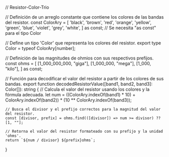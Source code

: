 // Resistor-Color-Trio

// Definición de un arreglo constante que contiene los colores de las bandas del resistor.
const ColorAry = [
    'black',
    'brown',
    'red',
    'orange',
    'yellow',
    'green',
    'blue',
    'violet',
    'grey',
    'white',
  ] as const; // Se necesita "as const" para el tipo Color
  
  // Define un tipo 'Color' que representa los colores del resistor.
  export type Color = typeof ColorAry[number];
  
  // Definición de las magnitudes de ohmios con sus respectivos prefijos.
  const ohms = [
    [1_000_000_000, "giga"],
    [1_000_000, "mega"],
    [1_000, "kilo"],
  ] as const;
  
  // Función para decodificar el valor del resistor a partir de los colores de sus bandas.
  export function decodedResistorValue([band1, band2, band3]: Color[]): string {
    // Calcula el valor del resistor usando los colores y la fórmula adecuada.
    let num = ((ColorAry.indexOf(band1) * 10) + ColorAry.indexOf(band2)) * (10 ** ColorAry.indexOf(band3));
    
    // Busca el divisor y el prefijo correctos para la magnitud del valor del resistor.
    const [divisor, prefix] = ohms.find(([divisor]) => num >= divisor) ?? [1, ""];
    
    // Retorna el valor del resistor formateado con su prefijo y la unidad 'ohms'.
    return `${num / divisor} ${prefix}ohms`;
  }
  